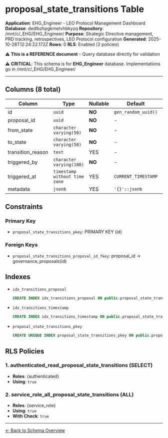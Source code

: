 # proposal_state_transitions Table

**Application**: EHG_Engineer - LEO Protocol Management Dashboard
**Database**: dedlbzhpgkmetvhbkyzq
**Repository**: /mnt/c/_EHG/EHG_Engineer/
**Purpose**: Strategic Directive management, PRD tracking, retrospectives, LEO Protocol configuration
**Generated**: 2025-10-28T12:24:22.172Z
**Rows**: 0
**RLS**: Enabled (2 policies)

⚠️ **This is a REFERENCE document** - Query database directly for validation

⚠️ **CRITICAL**: This schema is for **EHG_Engineer** database. Implementations go in /mnt/c/_EHG/EHG_Engineer/

---

## Columns (8 total)

| Column | Type | Nullable | Default | Description |
|--------|------|----------|---------|-------------|
| id | `uuid` | **NO** | `gen_random_uuid()` | - |
| proposal_id | `uuid` | **NO** | - | - |
| from_state | `character varying(50)` | **NO** | - | - |
| to_state | `character varying(50)` | **NO** | - | - |
| transition_reason | `text` | YES | - | - |
| triggered_by | `character varying(100)` | **NO** | - | - |
| triggered_at | `timestamp without time zone` | YES | `CURRENT_TIMESTAMP` | - |
| metadata | `jsonb` | YES | `'{}'::jsonb` | - |

## Constraints

### Primary Key
- `proposal_state_transitions_pkey`: PRIMARY KEY (id)

### Foreign Keys
- `proposal_state_transitions_proposal_id_fkey`: proposal_id → governance_proposals(id)

## Indexes

- `idx_transitions_proposal`
  ```sql
  CREATE INDEX idx_transitions_proposal ON public.proposal_state_transitions USING btree (proposal_id)
  ```
- `idx_transitions_timestamp`
  ```sql
  CREATE INDEX idx_transitions_timestamp ON public.proposal_state_transitions USING btree (triggered_at DESC)
  ```
- `proposal_state_transitions_pkey`
  ```sql
  CREATE UNIQUE INDEX proposal_state_transitions_pkey ON public.proposal_state_transitions USING btree (id)
  ```

## RLS Policies

### 1. authenticated_read_proposal_state_transitions (SELECT)

- **Roles**: {authenticated}
- **Using**: `true`

### 2. service_role_all_proposal_state_transitions (ALL)

- **Roles**: {service_role}
- **Using**: `true`
- **With Check**: `true`

---

[← Back to Schema Overview](../database-schema-overview.md)
